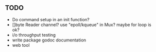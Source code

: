 TODO
----
- Do command setup in an init function?
- []byte Reader channel?  use "epoll/kqueue" in Mux? maybe for loop is
  ok?
- i/o throughput testing
- write package godoc documentation
- web tool
